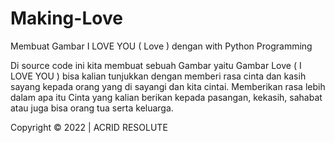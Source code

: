 # Making-Love
Membuat Gambar I LOVE YOU ( Love ) dengan with Python Programming

Di source code ini kita membuat sebuah Gambar yaitu Gambar Love ( I LOVE YOU ) bisa kalian tunjukkan dengan memberi rasa cinta dan kasih sayang kepada orang yang di sayangi dan kita cintai. Memberikan rasa lebih dalam apa itu Cinta yang kalian berikan kepada pasangan, kekasih, sahabat atau juga bisa orang tua serta keluarga.

Copyright ©️ 2022 | ACRID RESOLUTE
